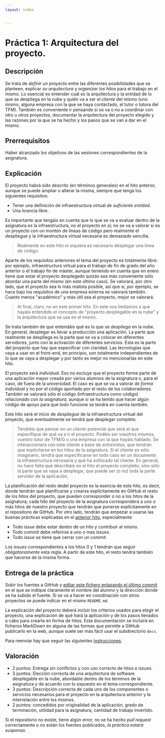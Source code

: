 ```yaml
---
layout: index


---
```

Práctica 1: Arquitectura del proyecto.
=====================================

Descripción
-----------------

Se trata de *definir un proyecto* entre las diferentes posibilidades
que se planteen, explicar *su arquitectura* y *organizar los hitos*
para el trabajo en el mismo. Lo esencial es entender cuál es la
arquitectura y la entidad de lo que se despliega en la nube y quién va
a ser el *cliente* del mismo (uno mismo, alguna empresa con la que se
haya contactado, el tutor o tutora del TFM).  También es conveniente
ir pensando si se va o no a coordinar con otro u otros proyectos,
documentar la arquitectura del proyecto elegido y las razones por la
que se ha hecho y los pasos que se van a dar en el mismo.

Prerrequisitos
--------------------

Haber alcanzado los objetivos de las sesiones correspondientes de la asignatura.

Explicación
----------------

El proyecto habrá sido descrito (en términos generales) en el hito anterior, aunque se
puede ampliar o alterar la misma, siempre que tenga los siguientes requisitos:

- Tener una definición de infraestructura virtual *de suficiente entidad*.
- Una licencia libre.

Es importante que tengáis en cuenta que lo que se va a evaluar dentro
de la asignatura es la infraestructura, no el proyecto en sí; no se va
a valorar si es un proyecto con un montón de líneas de código pero
realmente el despliegue y la infraestructura virtual necesaria es
demasiado sencilla. 

> Realmente en este hito ni siquiera es necesario desplegar una
> línea de código.


Aparte de los requisitos anteriores el tema del proyecto es
totalmente libre: por ejemplo, infraestructura
virtual para el trabajo de fin de grado del año anterior o el trabajo fin de
máster, aunque teniendo en cuenta que en enero tiene que estar el
proyecto desplegado quizás sea más conveniente sólo abordar una parte
del mismo (en este último caso). Se valorará,
por otro lado, que el proyecto sea lo más realista posible, así que
si, por ejemplo, se hace bajo los requisitos de una empresa externa se valorará
también. Cuanto menos "académico" y más útil sea el proyecto, mejor se
valorará.

>Al final, claro, no en este primer hito. En este nos limitamos a que
>hayáis entendido el concepto de "proyecto desplegable en la nube" y
>la arquitectura que se usa en el mismo. 

Se trata también de que entendáis qué es lo que se *despliega* en la
nube. En general, desplegar es llevar a producción una aplicación. La
parte que realmente se despliega es la parte que se va a colocar en
diferentes servidores, junto con la activación de diferentes
servicios. Esta es la parte del proyecto que hay que especificar con
claridad. Las tecnologías que vaya a usar en el front-end, en
principio, son totalmente independientes de lo que se vaya a desplegar
y por tanto es mejor no mencionarlas en este hito.

El proyecto será *individual*. Eso no excluye que el proyecto forme
parte de una aplicación mayor creada por varios alumnos de la asignatura
o, para el caso, de fuera de la universidad. El caso es que se va a
valorar *de forma individual* y no por el código aportado por el resto
de los colaboradores. También se valorará sólo el código
(infraestructura como código) *relacionado
con la asignatura*, aunque si se ha tenido que hacer algún código de
apoyo para que todo funcione se tendrá en cuenta también. 

Este hito será el inicio de *despliegue* de la infraestructura virtual
del proyecto, que eventualmente se tendrá que desplegar completo.

> Tendréis que pensar en un *cliente* potencial  que será el que
> especifique de qué va a ir el proyecto. Podéis ser vosotros mismos,
> vuestro tutor de TFM/G o una empresa con la que hayáis hablado. Se
> interaccionará con este cliente a base de *entrevistas*, que tendrán
> que explicitarse en los hitos de la asignatura.
>Si el cliente es sólo imaginario, tendrá que especificarse en todo
>caso en un documento la infraestructura necesaria y qué ha soliticado
>tal cliente. En general, no hace falta que describáis en el hito el
> proyecto completo, sino sólo la parte que se vaya a desplegar, que
> puede ser (o no) toda la parte *servidor* de la aplicación. 

La planificación del resto dedel proyecto es la esencia
de este hito, es decir, donde
tendrán que planificarse y crearse explícitamente en GitHub el resto de los hitos del proyecto, que
pueden corresponder o no a los hitos de la asignatura; cada hito del
proyecto de la asignatura corresponderá a uno o más hitos de nuestro proyecto que tendrán que
ponerse explícitamente en el repositorio de GitHub. Por otro lado,
tendrán que empezar a usarse las buenas prácticas explicadas en
el [anterior hito](0.Repositorio), especialmente

* Todo *issue* debe estar dentro de un hito y contribuir al mismo.
* Todo *commit* debe referirse a uno o mas *issues*.
* Todo *issue* se tiene que cerrar con un *commit*.

Los *issues* correspondientes a los hitos 0 y 1 tendrán que seguir
*obligatoriamente* esta regla. A partir de este hito, el resto tendrá
también que hacerse de la misma forma.


Entrega de la práctica
--------------------------------

Subir los fuentes a GitHub y 
[editar este fichero enlazando el último commit](https://github.com/JJ/CC-18-19/blob/master/proyectos/1.md)
en el 
que se indique claramente el nombre del alumno y la dirección donde se ha subido el
fuente. Si se va a hacer en coordinación con otros proyectos se
puede indicar en el mismo `README.md`. 

La explicación del proyecto deberá incluir los criterios usados para
elegir el proyecto, una explicación de qué hará la aplicación y de
los pasos llevados a cabo para crearla en forma de hitos. Esta documentación se incluirá
en ficheros MarkDown en alguna de las formas que permite a GitHub publicarlo en la web, aunque suele ser más fácil usar el subdirectorio `docs`.

Para reenviar hay que seguir las siguientes [instrucciones](http://jj.github.io/CC/documentos/proyecto/Reenvios).


Valoración
--------------

* 2 puntos: Entrega sin conflictos y con uso correcto de hitos e *issues*.
* 3 puntos: Elección correcta de una arquitectura de software
  desplegable en la nube, abordable dentro de los términos de la
  asignatura y de acuerdo con lo expuesto en el tema correspondiente.
* 3 puntos: Descripción correcta de cada uno de los componentes o servicios
  necesarios para el proyecto en la arquitectura anterior y la
  interrelación entre los mismos. 
* 2 puntos: concedidos por originalidad de la aplicación, grado de
  terminación, utilidad para la asignatura, cantidad de trabajo
  invertido.
  
Si el repositorio no existe, tiene algún error, no se ha hecho *pull
request* correctamente o no están los fuentes publicados, *la práctica
estará suspensa*. 

